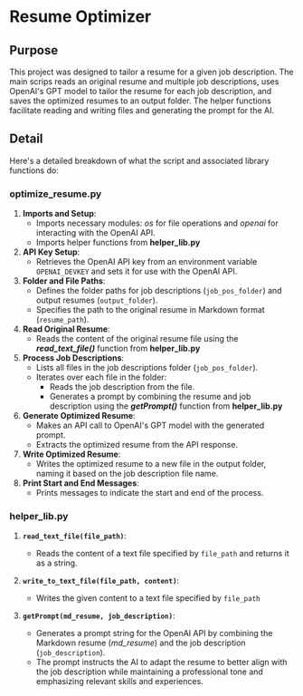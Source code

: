 # Resume Optimizer

## Purpose

This project was designed to tailor a resume for a given job description.
The main scrips reads an original resume and multiple job descriptions, uses OpenAI's GPT model to tailor the resume for each job description, and saves the optimized resumes to an output folder. The helper functions facilitate reading and writing files and generating the prompt for the AI.

## Detail

Here's a detailed breakdown of what the script and associated library functions do:

### optimize_resume.py

1. **Imports and Setup**:
    - Imports necessary modules: *os* for file operations and *openai* for interacting with the OpenAI API.
    - Imports helper functions from **helper_lib.py**
2. **API Key Setup**:
    - Retrieves the OpenAI API key from an environment variable `OPENAI_DEVKEY` and sets it for use with the OpenAI API.
3. **Folder and File Paths**:
    - Defines the folder paths for job descriptions (`job_pos_folder`) and output resumes (`output_folder`).
    - Specifies the path to the original resume in Markdown format (`resume_path`).
4. **Read Original Resume**:
    - Reads the content of the original resume file using the ***read_text_file()*** function from **helper_lib.py**
5. **Process Job Descriptions**:
    - Lists all files in the job descriptions folder (`job_pos_folder`).
    - Iterates over each file in the folder:
        - Reads the job description from the file.
        - Generates a prompt by combining the resume and job description using the ***getPrompt()*** function from **helper_lib.py**
6. **Generate Optimized Resume**:
    - Makes an API call to OpenAI's GPT model with the generated prompt.
    - Extracts the optimized resume from the API response.
7. **Write Optimized Resume**:
    - Writes the optimized resume to a new file in the output folder, naming it based on the job description file name.
8. **Print Start and End Messages**:
    - Prints messages to indicate the start and end of the process.

### helper_lib.py

1. **`read_text_file(file_path)`**:
    - Reads the content of a text file specified by `file_path` and returns it as a string.

2. **`write_to_text_file(file_path, content)`**:
    - Writes the given content to a text file specified by `file_path`

3. **`getPrompt(md_resume, job_description)`**:
    - Generates a prompt string for the OpenAI API by combining the Markdown resume (*md_resume*) and the job description (`job_description`).
    - The prompt instructs the AI to adapt the resume to better align with the job description while maintaining a professional tone and emphasizing relevant skills and experiences.
